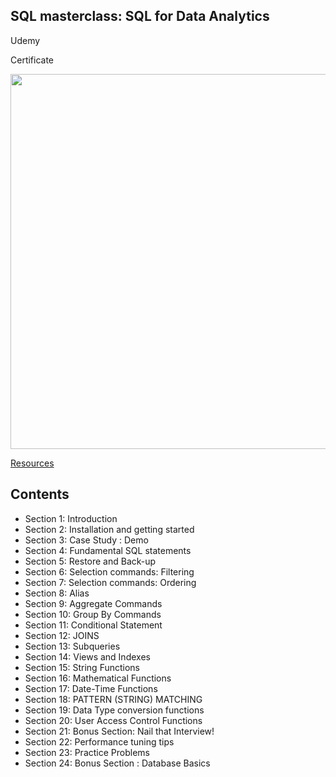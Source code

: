 ## SQL masterclass: SQL for Data Analytics 
Udemy </br>

Certificate </br>
<p align="center">
<img src = "images/UC-f31c48c6-8453-4af0-a3b4-2bb8c5af16d5.png"  width=600>  <br/> 
<p>


[Resources](https://starttechacademy.com/resources-data-analytics-with-sql/)

## Contents

- Section 1: Introduction
- Section 2: Installation and getting started
- Section 3: Case Study : Demo
- Section 4: Fundamental SQL statements
- Section 5: Restore and Back-up
- Section 6: Selection commands: Filtering
- Section 7: Selection commands: Ordering
- Section 8: Alias
- Section 9: Aggregate Commands
- Section 10: Group By Commands
- Section 11: Conditional Statement
- Section 12: JOINS
- Section 13: Subqueries
- Section 14: Views and Indexes
- Section 15: String Functions
- Section 16: Mathematical Functions
- Section 17: Date-Time Functions
- Section 18: PATTERN (STRING) MATCHING
- Section 19: Data Type conversion functions
- Section 20: User Access Control Functions
- Section 21: Bonus Section: Nail that Interview!
- Section 22: Performance tuning tips
- Section 23: Practice Problems
- Section 24: Bonus Section : Database Basics
